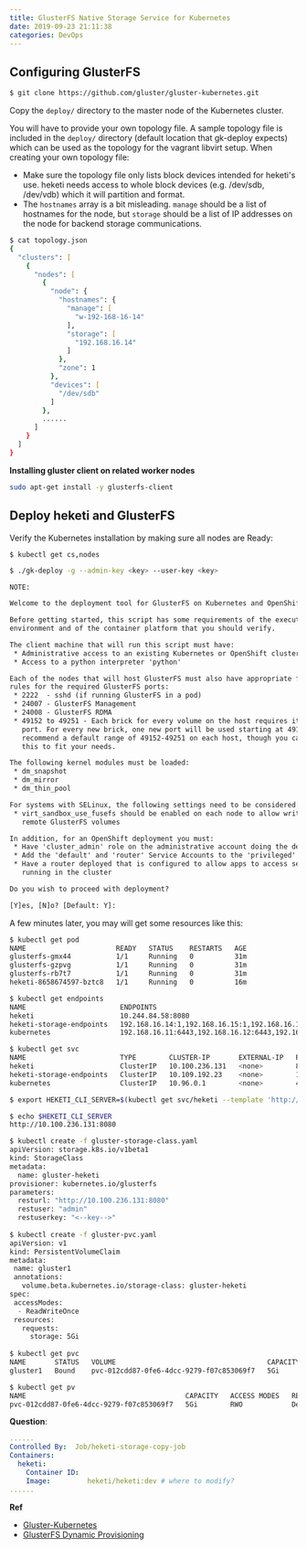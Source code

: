 ```yaml
---
title: GlusterFS Native Storage Service for Kubernetes
date: 2019-09-23 21:11:38
categories: DevOps
---
```

## Configuring GlusterFS

```zsh
$ git clone https://github.com/gluster/gluster-kubernetes.git
```

Copy the `deploy/` directory to the master node of the Kubernetes cluster.

You will have to provide your own topology file. A sample topology file is included in the `deploy/` directory (default location that gk-deploy expects) which can be used as the topology for the vagrant libvirt setup. When creating your own topology file:

- Make sure the topology file only lists block devices intended for heketi's use. heketi needs access to whole block devices (e.g. /dev/sdb, /dev/vdb) which it will partition and format.
- The `hostnames` array is a bit misleading. `manage` should be a list of hostnames for the node, but `storage` should be a list of IP addresses on the node for backend storage communications.

<!-- more -->

```zsh
$ cat topology.json
{
  "clusters": [
    {
      "nodes": [
        {
          "node": {
            "hostnames": {
              "manage": [
                "w-192-168-16-14"
              ],
              "storage": [
                "192.168.16.14"
              ]
            },
            "zone": 1
          },
          "devices": [
            "/dev/sdb"
          ]
        },
        ......
      ]
    }
  ]
}
```

**Installing gluster client on related worker nodes**

```zsh
sudo apt-get install -y glusterfs-client
```

## Deploy heketi and GlusterFS

Verify the Kubernetes installation by making sure all nodes are Ready:

```zsh
$ kubectl get cs,nodes
```

```zsh
$ ./gk-deploy -g --admin-key <key> --user-key <key>
```

`NOTE:`

```tex
Welcome to the deployment tool for GlusterFS on Kubernetes and OpenShift.

Before getting started, this script has some requirements of the execution
environment and of the container platform that you should verify.

The client machine that will run this script must have:
 * Administrative access to an existing Kubernetes or OpenShift cluster
 * Access to a python interpreter 'python'

Each of the nodes that will host GlusterFS must also have appropriate firewall
rules for the required GlusterFS ports:
 * 2222  - sshd (if running GlusterFS in a pod)
 * 24007 - GlusterFS Management
 * 24008 - GlusterFS RDMA
 * 49152 to 49251 - Each brick for every volume on the host requires its own
   port. For every new brick, one new port will be used starting at 49152. We
   recommend a default range of 49152-49251 on each host, though you can adjust
   this to fit your needs.

The following kernel modules must be loaded:
 * dm_snapshot
 * dm_mirror
 * dm_thin_pool

For systems with SELinux, the following settings need to be considered:
 * virt_sandbox_use_fusefs should be enabled on each node to allow writing to
   remote GlusterFS volumes

In addition, for an OpenShift deployment you must:
 * Have 'cluster_admin' role on the administrative account doing the deployment
 * Add the 'default' and 'router' Service Accounts to the 'privileged' SCC
 * Have a router deployed that is configured to allow apps to access services
   running in the cluster

Do you wish to proceed with deployment?

[Y]es, [N]o? [Default: Y]: 
```

A few minutes later, you may will get some resources like this:

```zsh
$ kubectl get pod
NAME                      READY   STATUS    RESTARTS   AGE
glusterfs-gmx44           1/1     Running   0          31m
glusterfs-gzpvg           1/1     Running   0          31m
glusterfs-rb7t7           1/1     Running   0          31m
heketi-8658674597-bztc8   1/1     Running   0          16m

$ kubectl get endpoints
NAME                       ENDPOINTS                                                  AGE
heketi                     10.244.84.58:8080                                          17m
heketi-storage-endpoints   192.168.16.14:1,192.168.16.15:1,192.168.16.16:1            16m
kubernetes                 192.168.16.11:6443,192.168.16.12:6443,192.168.16.13:6443   31d

$ kubectl get svc
NAME                       TYPE        CLUSTER-IP       EXTERNAL-IP   PORT(S)    AGE
heketi                     ClusterIP   10.100.236.131   <none>        8080/TCP   17m
heketi-storage-endpoints   ClusterIP   10.109.192.23    <none>        1/TCP      18m
kubernetes                 ClusterIP   10.96.0.1        <none>        443/TCP    31d

$ export HEKETI_CLI_SERVER=$(kubectl get svc/heketi --template 'http://{{.spec.clusterIP}}:{{(index .spec.ports 0).port}}')

$ echo $HEKETI_CLI_SERVER
http://10.100.236.131:8080

$ kubectl create -f gluster-storage-class.yaml
apiVersion: storage.k8s.io/v1beta1
kind: StorageClass
metadata:
  name: gluster-heketi
provisioner: kubernetes.io/glusterfs
parameters:
  resturl: "http://10.100.236.131:8080"
  restuser: "admin"
  restuserkey: "<--key-->"
  
$ kubectl create -f gluster-pvc.yaml 
apiVersion: v1
kind: PersistentVolumeClaim
metadata:
 name: gluster1
 annotations:
   volume.beta.kubernetes.io/storage-class: gluster-heketi
spec:
 accessModes:
  - ReadWriteOnce
 resources:
   requests:
     storage: 5Gi
     
$ kubectl get pvc
NAME       STATUS   VOLUME                                     CAPACITY   ACCESS MODES   STORAGECLASS     AGE
gluster1   Bound    pvc-012cdd87-0fe6-4dcc-9279-f07c853069f7   5Gi        RWO            gluster-heketi   11s

$ kubectl get pv
NAME                                       CAPACITY   ACCESS MODES   RECLAIM POLICY   STATUS   CLAIM              STORAGECLASS     REASON   AGE
pvc-012cdd87-0fe6-4dcc-9279-f07c853069f7   5Gi        RWO            Delete           Bound    default/gluster1   gluster-heketi            39s     
```


**Question**:

```yaml
......
Controlled By:  Job/heketi-storage-copy-job
Containers:
  heketi:
    Container ID:  
    Image:         heketi/heketi:dev # where to modify?
......    
```


**Ref**

+ [Gluster-Kubernetes](https://github.com/gluster/gluster-kubernetes)
+ [GlusterFS Dynamic Provisioning](https://github.com/gluster/gluster-kubernetes/blob/master/docs/examples/hello_world/README.md)

